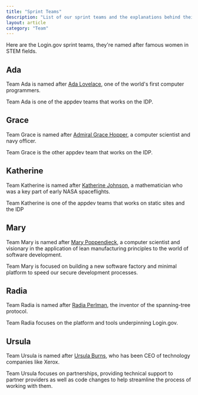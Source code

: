 ```yaml
---
title: "Sprint Teams"
description: "List of our sprint teams and the explanations behind their names"
layout: article
category: "Team"
---
```


Here are the Login.gov sprint teams, they're named after famous women in STEM fields.

## Ada

Team Ada is named after [Ada Lovelace][ada], one of the world's first computer
programmers.

Team Ada is one of the appdev teams that works on the IDP.

[ada]: https://en.wikipedia.org/wiki/Ada_Lovelace

## Grace

Team Grace is named after [Admiral Grace Hopper][grace], a computer scientist
and navy officer.

Team Grace is the other appdev team that works on the IDP.

[grace]: https://en.wikipedia.org/wiki/Grace_Hopper

## Katherine

Team Katherine is named after [Katherine Johnson][katherine], a mathematician
who was a key part of early NASA spaceflights.

Team Katherine is one of the appdev teams that works on static sites and the IDP

[katherine]: https://en.wikipedia.org/wiki/Katherine_Johnson


## Mary

Team Mary is named after [Mary Poppendieck][mary], a computer scientist and
visionary in the application of lean manufacturing principles to the world
of software development.

Team Mary is focused on building a new software factory and minimal platform to
speed our secure development processes.

[mary]: http://www.poppendieck.com/people.htm

## Radia

Team Radia is named after [Radia Perlman][radia], the inventor of the spanning-tree protocol.

Team Radia focuses on the platform and tools underpinning Login.gov.

[radia]: https://en.wikipedia.org/wiki/Radia_Perlman

## Ursula

Team Ursula is named after [Ursula Burns][ursula], who has been CEO of technology
companies like Xerox.

Team Ursula focuses on partnerships, providing technical support to partner providers
as well as code changes to help streamline the process of working with them.

[ursula]: https://en.wikipedia.org/wiki/Ursula_Burns
